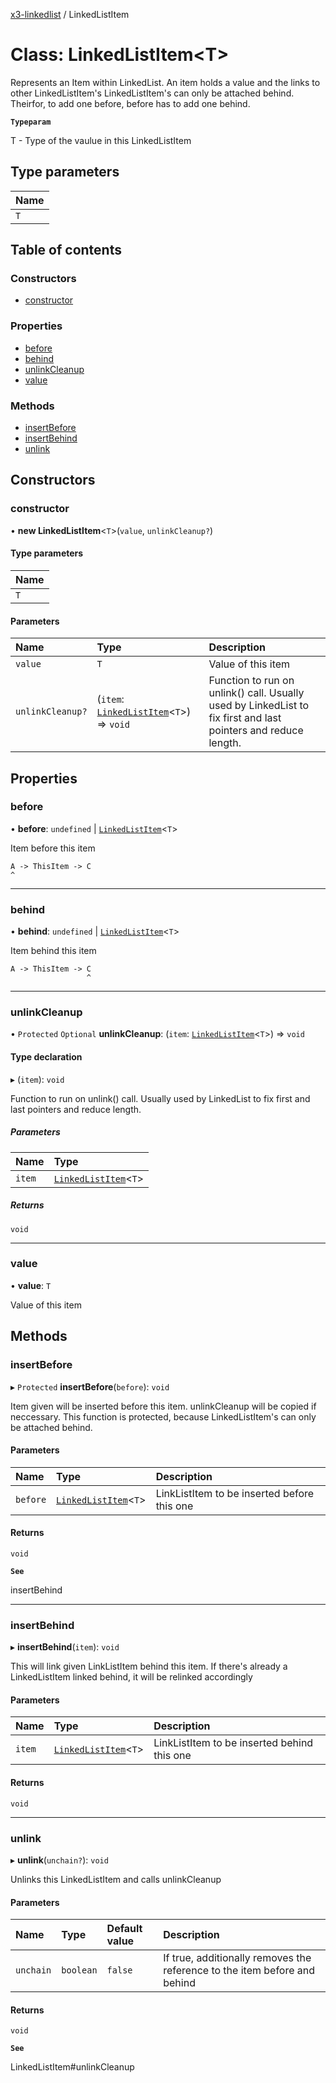 [x3-linkedlist](../README.md) / LinkedListItem

# Class: LinkedListItem<T\>

Represents an Item within LinkedList.
An item holds a value and the links to other LinkedListItem's
LinkedListItem's can only be attached behind.
Theirfor, to add one before, before has to add one behind.

**`Typeparam`**

T - Type of the vaulue in this LinkedListItem

## Type parameters

| Name |
| :------ |
| `T` |

## Table of contents

### Constructors

- [constructor](LinkedListItem.md#constructor)

### Properties

- [before](LinkedListItem.md#before)
- [behind](LinkedListItem.md#behind)
- [unlinkCleanup](LinkedListItem.md#unlinkcleanup)
- [value](LinkedListItem.md#value)

### Methods

- [insertBefore](LinkedListItem.md#insertbefore)
- [insertBehind](LinkedListItem.md#insertbehind)
- [unlink](LinkedListItem.md#unlink)

## Constructors

### constructor

• **new LinkedListItem**<`T`\>(`value`, `unlinkCleanup?`)

#### Type parameters

| Name |
| :------ |
| `T` |

#### Parameters

| Name | Type | Description |
| :------ | :------ | :------ |
| `value` | `T` | Value of this item |
| `unlinkCleanup?` | (`item`: [`LinkedListItem`](LinkedListItem.md)<`T`\>) => `void` | Function to run on unlink() call. Usually used by LinkedList to fix first and last pointers and reduce length. |

## Properties

### before

• **before**: `undefined` \| [`LinkedListItem`](LinkedListItem.md)<`T`\>

Item before this item
```
A -> ThisItem -> C
^
```

___

### behind

• **behind**: `undefined` \| [`LinkedListItem`](LinkedListItem.md)<`T`\>

Item behind this item
```
A -> ThisItem -> C
                 ^
```

___

### unlinkCleanup

• `Protected` `Optional` **unlinkCleanup**: (`item`: [`LinkedListItem`](LinkedListItem.md)<`T`\>) => `void`

#### Type declaration

▸ (`item`): `void`

Function to run on unlink() call. Usually used by LinkedList to fix first and last pointers and reduce length.

##### Parameters

| Name | Type |
| :------ | :------ |
| `item` | [`LinkedListItem`](LinkedListItem.md)<`T`\> |

##### Returns

`void`

___

### value

• **value**: `T`

Value of this item

## Methods

### insertBefore

▸ `Protected` **insertBefore**(`before`): `void`

Item given will be inserted before this item.
unlinkCleanup will be copied if neccessary.
This function is protected, because LinkedListItem's can only be attached behind.

#### Parameters

| Name | Type | Description |
| :------ | :------ | :------ |
| `before` | [`LinkedListItem`](LinkedListItem.md)<`T`\> | LinkListItem to be inserted before this one |

#### Returns

`void`

**`See`**

insertBehind

___

### insertBehind

▸ **insertBehind**(`item`): `void`

This will link given LinkListItem behind this item.
If there's already a LinkedListItem linked behind, it will be relinked accordingly

#### Parameters

| Name | Type | Description |
| :------ | :------ | :------ |
| `item` | [`LinkedListItem`](LinkedListItem.md)<`T`\> | LinkListItem to be inserted behind this one |

#### Returns

`void`

___

### unlink

▸ **unlink**(`unchain?`): `void`

Unlinks this LinkedListItem and calls unlinkCleanup

#### Parameters

| Name | Type | Default value | Description |
| :------ | :------ | :------ | :------ |
| `unchain` | `boolean` | `false` | If true, additionally removes the reference to the item before and behind |

#### Returns

`void`

**`See`**

LinkedListItem#unlinkCleanup

